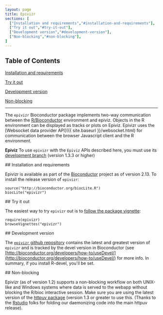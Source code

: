 ```yaml
---
layout: page
title: Epivizr
sections: [
  ["Installation and requirements","#installation-and-requirements"],
  ["Try it out","#try-it-out"],
  ["Development version","#development-version"],
  ["Non-blocking","#non-blocking"],
]
---
```


## Table of Contents

[Installation and requirements](#installation-and-requirements)

[Try it out](#try-it-out)

[Development version](#development-version)

[Non-blocking](#non-blocking)

---

The `epivizr` Bioconductor package implements two-way communication between the [R/Bioconductor](http://bioconductor.org)
environment and epiviz. Objects in the R environment can be displayed as tracks or plots on Epiviz. Epivizr uses the
[Websocket data provider API]({{ site.baseurl }}/websocket.html) for communication between the browser Javascript client
and the R environment.

**Epiviz** To use `epivizr` with the `Epiviz` APIs described here, you must use its [development branch](#development-version) (version 1.3.3 or higher)

<a name="installation-and-requirements">
## Installation and requirements
</a>

Epivizr is available as part of the [Bioconductor](http://bioconductor.org) project as of version 2.13. To install the
release version of `epivizr`:

```{r}
source("http://bioconductor.org/biocLite.R")
biocLite("epivizr")
```

<a name="try-it-out">
## Try it out
</a>

The easiest way to try `epivizr` out is to [follow the package vignette](http://bioconductor.org/packages/release/bioc/vignettes/epivizr/inst/doc/IntroToEpivizr.html):

```{r}
require(epivizr)
browseVignettes("epivizr")
```

<a name="development-version">
## Development version
</a>

The [`epivizr` github repository](http://github.com/epiviz/epivizr) contains the latest and greatest version of `epivizr` and is tracked by the devel version in Bioconductor (see
[http://bioconductor.org/developers/how-to/useDevel/](http://bioconductor.org/developers/how-to/useDevel/) for more info. In summary, if you install R-devel, you'll be set.

<a name="non-blocking">
## Non-blocking
</a>

Epivizr (as of version 1.2) supports a non-blocking workflow on both UNIX-like and Windows systems where data is served to the webapp without blocking
the R/bioc interactive session. Make sure you are using the latest version of the [httpuv package](http://cran.r-project.org/web/packages/httpuv/index.html) (version 1.3 or greater to use this. (Thanks to the
[Rstudio](http://rstudio.org) folks for folding our daemonizing code into the main httpuv release).
